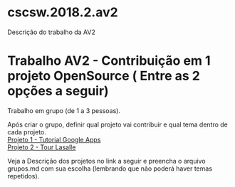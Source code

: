 # cscsw.2018.2.av2
Descrição do trabalho da AV2

# Trabalho AV2 - Contribuição em 1 projeto OpenSource ( Entre as 2 opções a seguir)

Trabalho em grupo (de 1 a 3 pessoas).

Após criar o grupo, definir qual projeto vai contribuir e qual tema dentro de cada projeto.  
[Projeto 1 - Tutorial Google Apps](https://github.com/salgado/cscsw.2018.2.av2/blob/master/projeto1.md)   
[Projeto 2 - Tour Lasalle](https://github.com/salgado/cscsw.2018.2.av2/blob/master/projeto2.md)


Veja a Descrição dos projetos no link a seguir e preencha o arquivo grupos.md com sua escolha (lembrando que não poderá haver temas repetidos).

